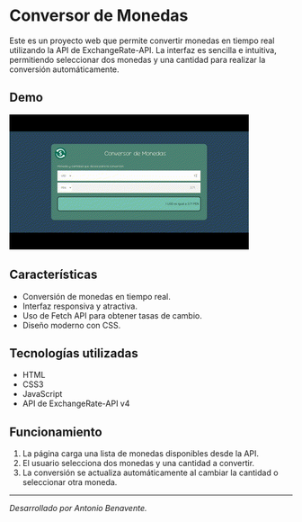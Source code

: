 # Conversor de Monedas

Este es un proyecto web que permite convertir monedas en tiempo real utilizando la API de ExchangeRate-API. La interfaz es sencilla e intuitiva, permitiendo seleccionar dos monedas y una cantidad para realizar la conversión automáticamente.

## Demo
![Demostración](/img/Demo.gif)

## Características
- Conversión de monedas en tiempo real.
- Interfaz responsiva y atractiva.
- Uso de Fetch API para obtener tasas de cambio.
- Diseño moderno con CSS.

## Tecnologías utilizadas
- HTML
- CSS3
- JavaScript
- API de ExchangeRate-API v4

## Funcionamiento
1. La página carga una lista de monedas disponibles desde la API.
2. El usuario selecciona dos monedas y una cantidad a convertir.
3. La conversión se actualiza automáticamente al cambiar la cantidad o seleccionar otra moneda.

---
_Desarrollado por Antonio Benavente._

